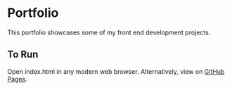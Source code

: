 # Portfolio

This portfolio showcases some of my front end development projects.

## To Run

Open index.html in any modern web browser.  Alternatively, view on [GitHub Pages](jnpj1.github.io).